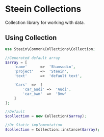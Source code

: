 # Steein Collections
Collection library for working with data.

## Using Collection

```php
use Steein\Common\Collections\Collection;

//Generated default array
$array = [
    'name'      =>  'Shamsudin',
    'project'   =>  'Steein',
    'text'      =>  'default text',

    'Cars'  =>  [
        'car_audi' =>  'Audi',
        'car_bwm'  =>  'Bmw'
    ]
];

//Default
$collection = new Collection($array);

//Or Static implementation
$collection = Collection::instance($array);

```
